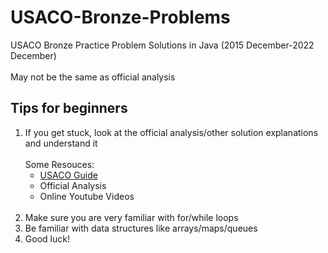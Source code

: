 # USACO-Bronze-Problems
USACO Bronze Practice Problem Solutions in Java (2015 December-2022 December) </br> </br>
May not be the same as official analysis

## Tips for beginners
1. If you get stuck, look at the official analysis/other solution explanations and understand it <br> <br> Some Resouces:
   - [USACO Guide](https://usaco.guide/)
   - Official Analysis
   - Online Youtube Videos
   <br>
2. Make sure you are very familiar with for/while loops
3. Be familiar with data structures like arrays/maps/queues
4. Good luck!
